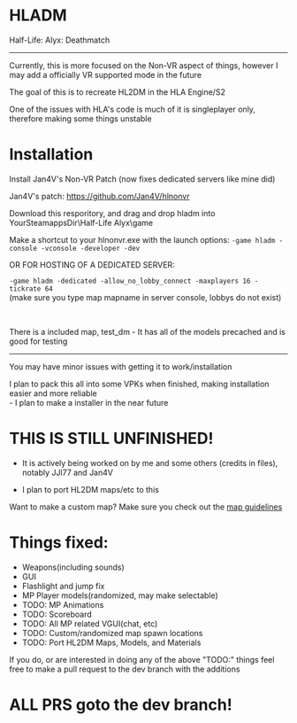 <h1>HLADM</h1>
Half-Life: Alyx: Deathmatch
<hr>
<p>Currently, this is more focused on the Non-VR aspect of things, however I may add a officially VR supported mode in the future</p>
<p>The goal of this is to recreate HL2DM in the HLA Engine/S2</p>
<p>One of the issues with HLA's code is much of it is singleplayer only, therefore making some things unstable</p>
<h1>Installation</h1>
<p>Install Jan4V's Non-VR Patch (now fixes dedicated servers like mine did)</p>
<p>Jan4V's patch: <a href="https://github.com/Jan4V/hlnonvr">https://github.com/Jan4V/hlnonvr</a></p>
<p>Download this resporitory, and drag and drop hladm into YourSteamappsDir\Half-Life Alyx\game</p>
<p>Make a shortcut to your hlnonvr.exe with the launch options: <code>-game hladm -console -vconsole -developer -dev</code></p>
<p>OR FOR HOSTING OF A DEDICATED SERVER:</p><p> <code>-game hladm -dedicated -allow_no_lobby_connect -maxplayers 16 -tickrate 64</code><br>(make sure you type map mapname in server console, lobbys do not exist)</p>
<br>
<p>There is a included map, test_dm - It has all of the models precached and is good for testing</p>
<hr>
<p>You may have minor issues with getting it to work/installation<p>
<p>I plan to pack this all into some VPKs when finished, making installation easier and more reliable <br>- I plan to make a installer in the near future</p>
<h1>THIS IS STILL UNFINISHED!</h1>
<ul>
<li><p>It is actively being worked on by me and some others (credits in files), notably JJl77 and Jan4V<p></li>
<li><p>I plan to port HL2DM maps/etc to this<p></li>
</ul>
<p>Want to make a custom map? Make sure you check out the <a href="https://github.com/InsDel2113/HLADM/blob/master/making-a-map.md">map guidelines</a></p>
<h1>Things fixed:</h1>
<ul>
  <li>Weapons(including sounds)</li>
  <li>GUI</li>
  <li>Flashlight and jump fix</li>
  <li>MP Player models(randomized, may make selectable)</li>
  <li>TODO: MP Animations</li>
  <li>TODO: Scoreboard   </li>
  <li>TODO: All MP related VGUI(chat, etc)</li>
  <li>TODO: Custom/randomized map spawn locations</li>
  <li>TODO: Port HL2DM Maps, Models, and Materials</li>
  </ul>
  <p>If you do, or are interested in doing any of the above "TODO:" things feel free to make a pull request to the dev branch with the additions</p>
  <h1>ALL PRS goto the dev branch!</h1>
